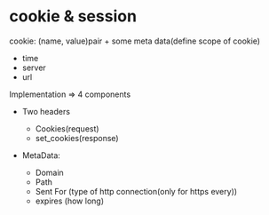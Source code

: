 # cookie & session

cookie: (name, value)pair + some meta data(define scope of cookie)

* time
* server 
* url

Implementation => 4 components 

* Two headers
	* Cookies(request)
	* set_cookies(response)

* MetaData:
	* Domain
	* Path
	* Sent For (type of http connection(only for https every))
	* expires (how long)